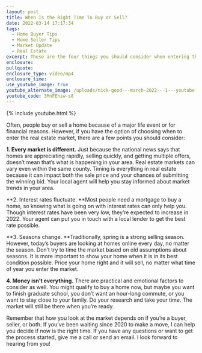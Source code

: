 ```yaml
---
layout: post
title: When Is the Right Time To Buy or Sell?
date: 2022-03-14 17:17:34
tags:
  - Home Buyer Tips
  - Home Seller Tips
  - Market Update
  - Real Estate
excerpt: These are the four things you should consider when entering the market.
enclosure:
pullquote:
enclosure_type: video/mp4
enclosure_time:
use_youtube_image: true
youtube_alternate_image: /uploads/nick-good---march-2022---1---youtube-1.jpg
youtube_code: 3MnFEhiw-s8
---
```

{% include youtube.html %}

Often, people buy or sell a home because of a major life event or for financial reasons. However, if you have the option of choosing when to enter the real estate market, there are a few points you should consider:

**1\. Every market is different.**&nbsp;Just because the national news says that homes are appreciating rapidly, selling quickly, and getting multiple offers, doesn’t mean that’s what is happening in your area. Real estate markets can vary even within the same county. Timing is everything in real estate because it can impact both the sale price and your chances of submitting the winning bid. Your local agent will help you stay informed about market trends in your area.

**2\. Interest rates fluctuate.&nbsp;**Most people need a mortgage to buy a home, so knowing what is going on with interest rates can only help you. Though interest rates have been very low, they’re expected to increase in 2022. Your agent can put you in touch with a local lender to get the best rate possible.

**3\. Seasons change.&nbsp;**Traditionally, spring is a strong selling season. However, today’s buyers are looking at homes online every day, no matter the season. Don’t try to time the market based on old assumptions about seasons. It is more important to show your home when it is in its best condition possible. Price your home right and it will sell, no matter what time of year you enter the market.

**4\. Money isn’t everything.**&nbsp;There are practical and emotional factors to consider as well. You might qualify to buy a home now, but maybe you want to finish graduate school, you don’t want an hour-long commute, or you want to stay close to your family. Do your research and take your time. The market will still be there when you’re ready.&nbsp;

Remember that how you look at the market depends on if you’re a buyer, seller, or both. If you’ve been waiting since 2020 to make a move, I can help you decide if now is the right time. If you have any questions or want to get the process started, give me a call or send an email. I look forward to hearing from you\!
